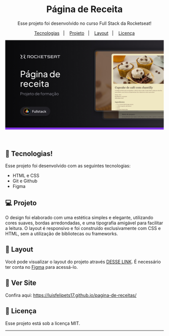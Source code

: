 <h1 align="center"> Página de Receita </h1>

<p align="center">
Esse projeto foi desenvolvido no curso Full Stack da Rocketseat!
</p>

<p align="center">
  <a href="#-tecnologias">Tecnologias</a>&nbsp;&nbsp;&nbsp;|&nbsp;&nbsp;&nbsp;
  <a href="#-projeto">Projeto</a>&nbsp;&nbsp;&nbsp;|&nbsp;&nbsp;&nbsp;
  <a href="#-layout">Layout</a>&nbsp;&nbsp;&nbsp;|&nbsp;&nbsp;&nbsp;
  <a href="#memo-licença">Licença</a>
</p>

<p align="center">
  <img alt="pagina de receita" src="assets/pagina-receita.jpg">
</p>

<br>


## 🚀 Tecnologias! 

Esse projeto foi desenvolvido com as seguintes tecnologias:

- HTML e CSS
- Git e Github
- Figma

## 💻 Projeto

O design foi elaborado com uma estética simples e elegante, utilizando cores suaves, bordas arredondadas, e uma tipografia amigável para facilitar a leitura. O layout é responsivo e foi construído exclusivamente com CSS e HTML, sem a utilização de bibliotecas ou frameworks.

## 🔖 Layout

Você pode visualizar o layout do projeto através [DESSE LINK](https://www.figma.com/design/568G2InzcGCOydgVNUlTDv/P%C3%A1gina-de-receita-(Community)?m=auto&t=XcfSBbU1cZTXVBX8-6). É necessário ter conta no [Figma](https://figma.com) para acessá-lo.

## 🌌 Ver Site 
Confira aqui: https://luisfelipets17.github.io/pagina-de-receitas/


## :memo: Licença

Esse projeto está sob a licença MIT.

---
